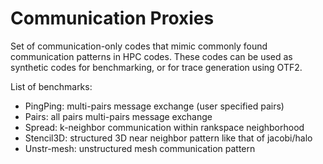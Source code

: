 Communication Proxies
===========

Set of communication-only codes that mimic commonly found communication patterns
in HPC codes. These codes can be used as synthetic codes for benchmarking, or
for trace generation using OTF2.

List of benchmarks:
  * PingPing: multi-pairs message exchange (user specified pairs)
  * Pairs: all pairs multi-pairs message exchange
  * Spread: k-neighbor communication within rankspace neighborhood
  * Stencil3D: structured 3D near neighbor pattern like that of jacobi/halo
  * Unstr-mesh: unstructured mesh communication pattern

